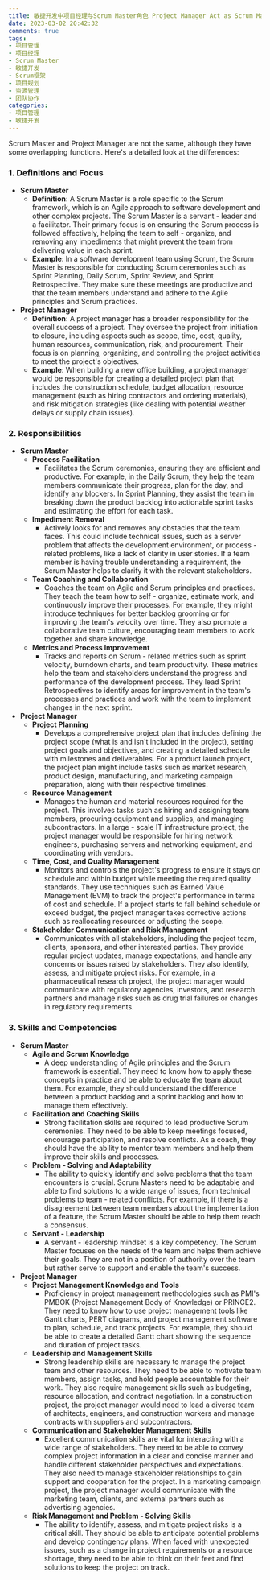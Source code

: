 ```yaml
---
title: 敏捷开发中项目经理与Scrum Master角色 Project Manager Act as Scrum Master
date: 2023-03-02 20:42:32
comments: true
tags:
- 项目管理
- 项目经理
- Scrum Master
- 敏捷开发
- Scrum框架
- 项目规划
- 资源管理
- 团队协作
categories:
- 项目管理
- 敏捷开发
---
```




Scrum Master and Project Manager are not the same, although they have some overlapping functions. Here's a detailed look at the differences:

### 1. Definitions and Focus
- **Scrum Master**
    - **Definition**: A Scrum Master is a role specific to the Scrum framework, which is an Agile approach to software development and other complex projects. The Scrum Master is a servant - leader and a facilitator. Their primary focus is on ensuring the Scrum process is followed effectively, helping the team to self - organize, and removing any impediments that might prevent the team from delivering value in each sprint.
    - **Example**: In a software development team using Scrum, the Scrum Master is responsible for conducting Scrum ceremonies such as Sprint Planning, Daily Scrum, Sprint Review, and Sprint Retrospective. They make sure these meetings are productive and that the team members understand and adhere to the Agile principles and Scrum practices.
- **Project Manager**
    - **Definition**: A project manager has a broader responsibility for the overall success of a project. They oversee the project from initiation to closure, including aspects such as scope, time, cost, quality, human resources, communication, risk, and procurement. Their focus is on planning, organizing, and controlling the project activities to meet the project's objectives.
    - **Example**: When building a new office building, a project manager would be responsible for creating a detailed project plan that includes the construction schedule, budget allocation, resource management (such as hiring contractors and ordering materials), and risk mitigation strategies (like dealing with potential weather delays or supply chain issues).

### 2. Responsibilities
- **Scrum Master**
    - **Process Facilitation**
        - Facilitates the Scrum ceremonies, ensuring they are efficient and productive. For example, in the Daily Scrum, they help the team members communicate their progress, plan for the day, and identify any blockers. In Sprint Planning, they assist the team in breaking down the product backlog into actionable sprint tasks and estimating the effort for each task.
    - **Impediment Removal**
        - Actively looks for and removes any obstacles that the team faces. This could include technical issues, such as a server problem that affects the development environment, or process - related problems, like a lack of clarity in user stories. If a team member is having trouble understanding a requirement, the Scrum Master helps to clarify it with the relevant stakeholders.
    - **Team Coaching and Collaboration**
        - Coaches the team on Agile and Scrum principles and practices. They teach the team how to self - organize, estimate work, and continuously improve their processes. For example, they might introduce techniques for better backlog grooming or for improving the team's velocity over time. They also promote a collaborative team culture, encouraging team members to work together and share knowledge.
    - **Metrics and Process Improvement**
        - Tracks and reports on Scrum - related metrics such as sprint velocity, burndown charts, and team productivity. These metrics help the team and stakeholders understand the progress and performance of the development process. They lead Sprint Retrospectives to identify areas for improvement in the team's processes and practices and work with the team to implement changes in the next sprint.
- **Project Manager**
    - **Project Planning**
        - Develops a comprehensive project plan that includes defining the project scope (what is and isn't included in the project), setting project goals and objectives, and creating a detailed schedule with milestones and deliverables. For a product launch project, the project plan might include tasks such as market research, product design, manufacturing, and marketing campaign preparation, along with their respective timelines.
    - **Resource Management**
        - Manages the human and material resources required for the project. This involves tasks such as hiring and assigning team members, procuring equipment and supplies, and managing subcontractors. In a large - scale IT infrastructure project, the project manager would be responsible for hiring network engineers, purchasing servers and networking equipment, and coordinating with vendors.
    - **Time, Cost, and Quality Management**
        - Monitors and controls the project's progress to ensure it stays on schedule and within budget while meeting the required quality standards. They use techniques such as Earned Value Management (EVM) to track the project's performance in terms of cost and schedule. If a project starts to fall behind schedule or exceed budget, the project manager takes corrective actions such as reallocating resources or adjusting the scope.
    - **Stakeholder Communication and Risk Management**
        - Communicates with all stakeholders, including the project team, clients, sponsors, and other interested parties. They provide regular project updates, manage expectations, and handle any concerns or issues raised by stakeholders. They also identify, assess, and mitigate project risks. For example, in a pharmaceutical research project, the project manager would communicate with regulatory agencies, investors, and research partners and manage risks such as drug trial failures or changes in regulatory requirements.

### 3. Skills and Competencies
- **Scrum Master**
    - **Agile and Scrum Knowledge**
        - A deep understanding of Agile principles and the Scrum framework is essential. They need to know how to apply these concepts in practice and be able to educate the team about them. For example, they should understand the difference between a product backlog and a sprint backlog and how to manage them effectively.
    - **Facilitation and Coaching Skills**
        - Strong facilitation skills are required to lead productive Scrum ceremonies. They need to be able to keep meetings focused, encourage participation, and resolve conflicts. As a coach, they should have the ability to mentor team members and help them improve their skills and processes.
    - **Problem - Solving and Adaptability**
        - The ability to quickly identify and solve problems that the team encounters is crucial. Scrum Masters need to be adaptable and able to find solutions to a wide range of issues, from technical problems to team - related conflicts. For example, if there is a disagreement between team members about the implementation of a feature, the Scrum Master should be able to help them reach a consensus.
    - **Servant - Leadership**
        - A servant - leadership mindset is a key competency. The Scrum Master focuses on the needs of the team and helps them achieve their goals. They are not in a position of authority over the team but rather serve to support and enable the team's success.
- **Project Manager**
    - **Project Management Knowledge and Tools**
        - Proficiency in project management methodologies such as PMI's PMBOK (Project Management Body of Knowledge) or PRINCE2. They need to know how to use project management tools like Gantt charts, PERT diagrams, and project management software to plan, schedule, and track projects. For example, they should be able to create a detailed Gantt chart showing the sequence and duration of project tasks.
    - **Leadership and Management Skills**
        - Strong leadership skills are necessary to manage the project team and other resources. They need to be able to motivate team members, assign tasks, and hold people accountable for their work. They also require management skills such as budgeting, resource allocation, and contract negotiation. In a construction project, the project manager would need to lead a diverse team of architects, engineers, and construction workers and manage contracts with suppliers and subcontractors.
    - **Communication and Stakeholder Management Skills**
        - Excellent communication skills are vital for interacting with a wide range of stakeholders. They need to be able to convey complex project information in a clear and concise manner and handle different stakeholder perspectives and expectations. They also need to manage stakeholder relationships to gain support and cooperation for the project. In a marketing campaign project, the project manager would communicate with the marketing team, clients, and external partners such as advertising agencies.
    - **Risk Management and Problem - Solving Skills**
        - The ability to identify, assess, and mitigate project risks is a critical skill. They should be able to anticipate potential problems and develop contingency plans. When faced with unexpected issues, such as a change in project requirements or a resource shortage, they need to be able to think on their feet and find solutions to keep the project on track.
